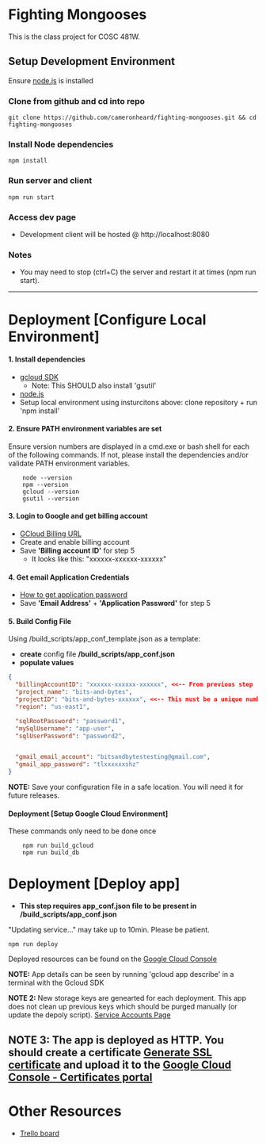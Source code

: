 # Fighting Mongooses

This is the class project for COSC 481W.

## Setup Development Environment

Ensure [node.js](https://nodejs.org/en/) is installed

### Clone from github and cd into repo
```
git clone https://github.com/cameronheard/fighting-mongooses.git && cd fighting-mongooses
```
### Install Node dependencies
```
npm install
```

### Run server and client
```
npm run start
```

### Access dev page
- Development client will be hosted @ http://localhost:8080

### Notes
- You may need to stop (ctrl+C) the server and restart it at times (npm run start).

---

# Deployment [Configure Local Environment]

#### 1. Install dependencies
- [gcloud SDK](https://cloud.google.com/sdk/install)
  - Note: This SHOULD also install 'gsutil'
- [node.js](https://nodejs.org/en/)
- Setup local environment using insturcitons above: clone repository + run 'npm install'

#### 2. Ensure PATH environment variables are set
Ensure version numbers are displayed in a cmd.exe or bash shell for each of the following commands. If not, please install the dependencies and/or validate PATH environment variables.
```
    node --version
    npm --version
    gcloud --version 
    gsutil --version
```

#### 3. Login to Google and get billing account
- [GCloud Billing URL](https://console.cloud.google.com/billing)
- Create and enable billing account
- Save **'Billing account ID'** for step 5
    - It looks like this: "xxxxxx-xxxxxx-xxxxxx"

#### 4. Get email Application Credentials
- [How to get application password](https://support.google.com/accounts/answer/185833)
- Save **'Email Address'** + **'Application Password'** for step 5

#### 5. Build Config File
Using /build_scripts/app_conf_template.json as a template:
- **create** config file **/build_scripts/app_conf.json**
- **populate values**

``` json
{
  "billingAccountID": "xxxxxx-xxxxxx-xxxxxx", <<-- From previous step
  "project_name": "bits-and-bytes",
  "projectID": "bits-and-bytes-xxxxxx", <<-- This must be a unique number.
  "region": "us-east1",

  "sqlRootPassword": "password1",
  "mySqlUsername": "app-user",
  "sqlUserPassword": "password2",


  "gmail_email_account": "bitsandbytestesting@gmail.com",
  "gmail_app_password": "tlxxxxxxshz"
}
```
**NOTE:** Save your configuration file in a safe location. You will need it for future releases.

#### Deployment [Setup Google Cloud Environment]
These commands only need to be done once
```
    npm run build_gcloud
    npm run build_db
```


# Deployment [Deploy app]
- **This step requires app_conf.json file to be present in /build_scripts/app_conf.json**

"Updating service..." may take up to 10min. Please be patient.
```
npm run deploy
```
Deployed resources can be found on the [Google Cloud Console](https://console.cloud.google.com/)

**NOTE:** App details can be seen by running 'gcloud app describe' in a terminal with the Gcloud SDK

**NOTE 2:** New storage keys are genearted for each deployment. This app does not clean up previous keys which should be purged manually (or update the depoly script). [Service Accounts Page](https://console.cloud.google.com/iam-admin/serviceaccounts)

**NOTE 3:** The app is deployed as HTTP. You should create a certificate [Generate SSL certificate](https://www.ibm.com/support/knowledgecenter/en/SSMNED_5.0.0/com.ibm.apic.cmc.doc/task_apionprem_gernerate_self_signed_openSSL.html) and upload it to the [Google Cloud Console - Certificates portal](https://console.cloud.google.com/appengine/settings/certificates)
---
# Other Resources
  - [Trello board](https://trello.com/b/ljpEvrvB/fightingmongooses-bitsandbytes)






